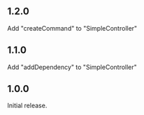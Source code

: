 ## 1.2.0

Add "createCommand" to "SimpleController"

## 1.1.0

Add "addDependency" to "SimpleController"

## 1.0.0

Initial release.
